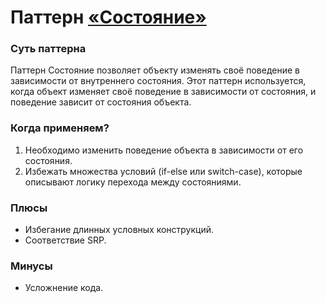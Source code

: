 # Паттерн [«Состояние»](https://en.wikipedia.org/wiki/State_pattern)
### Суть паттерна
Паттерн Состояние позволяет объекту изменять своё поведение в зависимости от внутреннего состояния. Этот паттерн 
используется, когда объект изменяет своё поведение в зависимости от состояния, и поведение зависит от состояния объекта.
### Когда применяем?
1. Необходимо изменить поведение объекта в зависимости от его состояния.
2. Избежать множества условий (if-else или switch-case), которые описывают логику перехода между состояниями.
### Плюсы
* Избегание длинных условных конструкций.
* Соответствие SRP.
### Минусы
* Усложнение кода.
